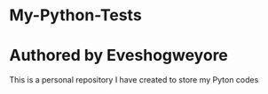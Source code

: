 # My-Python-Tests
# Authored by Eveshogweyore
This is a personal repository I have created to store my Pyton codes
